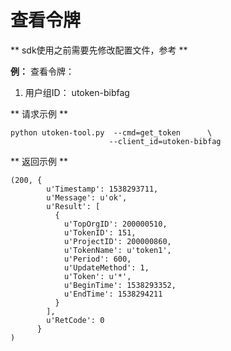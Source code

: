 

# 查看令牌

\*\* sdk使用之前需要先修改配置文件，参考[](/management_monitor/utoken/sdk/prerequisites)
\*\*

**例：** 查看令牌：

1.  用户组ID： utoken-bibfag

\*\* 请求示例 \*\*

    python utoken-tool.py  --cmd=get_token      \
                          --client_id=utoken-bibfag

\*\* 返回示例 \*\*

    (200, {
            u'Timestamp': 1538293711, 
            u'Message': u'ok', 
            u'Result': [
              {
                u'TopOrgID': 200000510, 
                u'TokenID': 151, 
                u'ProjectID': 200000860, 
                u'TokenName': u'token1', 
                u'Period': 600, 
                u'UpdateMethod': 1, 
                u'Token': u'*', 
                u'BeginTime': 1538293352, 
                u'EndTime': 1538294211
              }
            ], 
            u'RetCode': 0
          }
    )
